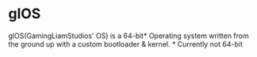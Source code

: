 # glOS

glOS(GamingLiamStudios' OS) is a 64-bit* Operating system written from the ground up with a custom bootloader & kernel.
\* Currently not 64-bit
